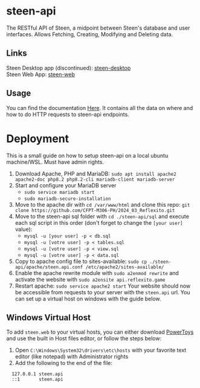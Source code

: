 # steen-api
The RESTful API of Steen, a midpoint between Steen's database and user interfaces. Allows Fetching, Creating, Modifying and Deleting data.

## Links
Steen Desktop app (discontinued): [steen-desktop](https://github.com/mbnott/steen-desktop)  
Steen Web App: [steen-web](https://github.com/mbnott/steen-web)

## Usage
You can find the documentation [Here](https://github.com/mbnott/steen-api/blob/main/documentation.md). It contains all the data on where and how to do HTTP requests to steen-api endpoints.

# Deployment
This is a small guide on how to setup steen-api on a local ubuntu machine/WSL. Must have admin rights.
1. Download Apache, PHP and MariaDB: `sudo apt install apache2 apache2-doc php8.2 php8.2-cli mariadb-client mariadb-server`
2. Start and configure your MariaDB server
   - `sudo service mariadb start`
   - `sudo mariadb-secure-installation`
3. Move to the apache dir with `cd /var/www/html` and clone this repo: `git clone https://github.com/CFPT-M306-PH/2024_03_Reflexito.git`
4. Move to the steen-api sql folder with `cd ./steen-api/sql` and execute each sql script in this order (don't forget to change the `[your user]` value):
   - `mysql -u [your user] -p < db.sql`
   - `mysql -u [votre user] -p < tables.sql`
   - `mysql -u [votre user] -p < view.sql`
   - `mysql -u [votre user] -p < data.sql`
5. Copy to apache config file to sites-available: `sudo cp ./steen-api/apache/steen.api.conf /etc/apache2/sites-available/`
6. Enable the apache rewrite module with `sudo a2enmod rewrite` and activate the website with `sudo a2ensite api.reflexito.game`
7. Restart apache: `sudo service apache2 start`
Your website should now be accessible from requests to your server with the `steen.api` url. You can set up a virtual host on windows with the guide below.
## Windows Virtual Host
To add `steen.web` to your virtual hosts, you can either download [PowerToys](https://learn.microsoft.com/en-us/windows/powertoys/) and use the built in Host files editor, or follow the steps below:
1. Open `C:\Windows\System32\drivers\etc\hosts` with your favorite text editor (like notepad) with Administrator rights
2. Add the following to the end of the file:
```
  127.0.0.1 steen.api
  ::1       steen.api
```
